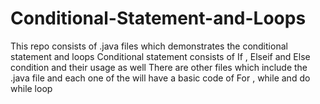 # Conditional-Statement-and-Loops

This repo consists of .java files which demonstrates the conditional statement and loops
Conditional statement consists of If , Elseif and Else condition and their usage as well 
There are other files which include the .java file and each one of the will have a basic code of For , while and do while loop

